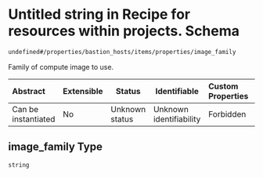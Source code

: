 # Untitled string in Recipe for resources within projects. Schema

```txt
undefined#/properties/bastion_hosts/items/properties/image_family
```

Family of compute image to use.


| Abstract            | Extensible | Status         | Identifiable            | Custom Properties | Additional Properties | Access Restrictions | Defined In                                                              |
| :------------------ | ---------- | -------------- | ----------------------- | :---------------- | --------------------- | ------------------- | ----------------------------------------------------------------------- |
| Can be instantiated | No         | Unknown status | Unknown identifiability | Forbidden         | Allowed               | none                | [resources.schema.json\*](resources.schema.json "open original schema") |

## image_family Type

`string`

